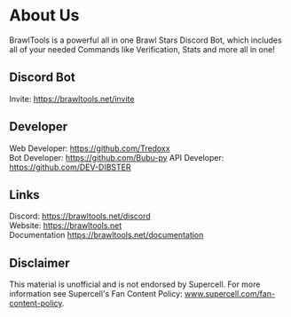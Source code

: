 # About Us
BrawlTools is a powerful all in one Brawl Stars Discord Bot, which includes all of your needed Commands like Verification, Stats and more all in one!

## Discord Bot
Invite: https://brawltools.net/invite

## Developer
Web Developer: https://github.com/Tredoxx <br>
Bot Developer: https://github.com/Bubu-py
API Developer: https://github.com/DEV-DIBSTER

## Links
Discord: https://brawltools.net/discord <br>
Website: https://brawltools.net <br>
Documentation https://brawltools.net/documentation

## Disclaimer
This material is unofficial and is not endorsed by Supercell. For more information see Supercell's Fan Content Policy: www.supercell.com/fan-content-policy.
